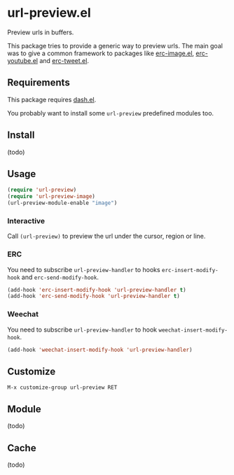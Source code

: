 # url-preview.el

Preview urls in buffers.

This package tries to provide a generic way to preview urls. The main goal was to give a common framework to packages like [erc-image.el](https://github.com/kidd/erc-image.el), [erc-youtube.el](https://github.com/kidd/erc-youtube.el) and [erc-tweet.el](https://github.com/kidd/erc-tweet.el).

## Requirements

This package requires [dash.el](https://github.com/magnars/dash.el).

You probably want to install some `url-preview` predefined modules too.

## Install
(todo)

## Usage

```lisp
(require 'url-preview)
(require 'url-preview-image)
(url-preview-module-enable "image")
```

### Interactive

Call `(url-preview)` to preview the url under the cursor, region or line.

### ERC

You need to subscribe `url-preview-handler` to hooks `erc-insert-modify-hook` and
`erc-send-modify-hook`.

```lisp
(add-hook 'erc-insert-modify-hook 'url-preview-handler t)
(add-hook 'erc-send-modify-hook 'url-preview-handler t)
```

### Weechat

You need to subscribe `url-preview-handler` to hook `weechat-insert-modify-hook`.

```lisp
(add-hook 'weechat-insert-modify-hook 'url-preview-handler)
```

## Customize

`M-x customize-group url-preview RET`

## Module
(todo)

## Cache
(todo)
